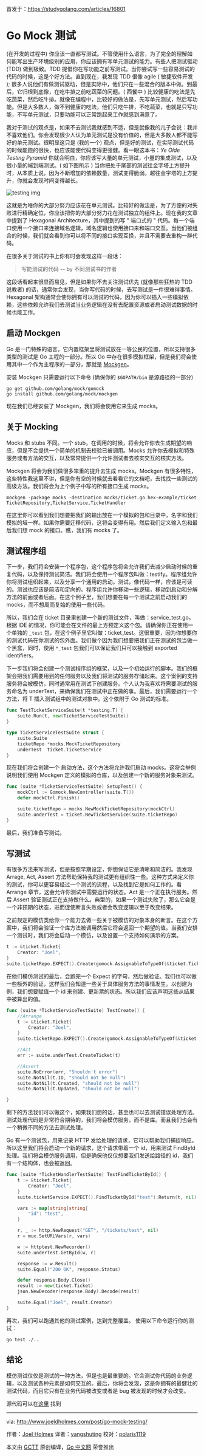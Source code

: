 首发于：https://studygolang.com/articles/16801

# Go Mock 测试

(在开发的过程中) 你应该一直都写测试。不管使用什么语言，为了完全的理解如何能写出生产环境级别的应用，你应该拥有写单元测试的能力。有些人把测试驱动 (TDD) 做到极致。TDD 提倡你在写功能之前写测试。当你尝试写一些容易测试的代码的时候，这是个好方法。直到现在，我发现 TDD 很像 agile ( 敏捷软件开发 ); 很多人说他们有做测试驱动，但是实际中，他们只在一些混合的版本中做。到最后，它归根到底像，在吃牛排之前吃蔬菜的问题。( 西餐中 ) 比较健康的吃法是先吃蔬菜，然后吃牛排。就像在编程中，比较好的做法是，先写单元测试，然后写功能。但是大多数人，做不到健康的吃法，他们只吃牛排，不吃蔬菜，也就是只写功能，不写单元测试，只要功能可以正常跑起来工作就感到满意了。

我对于测试的观点是，如果不去测试我就感到不适，但是就像我的儿子会说：我并不喜欢他们。你会发现很少人认为单元测试是没有价值的，但是大多数人都不能写好的单元测试。很明显这只是 (我的一个) 观点，但是好的测试，在实际测试代码的时候能跑的很快，也应该能使代码变得更强健。看一眼这本书：*Ye Olde Testing Pyramid* 你就会明白，你应该写大量的单元测试，小量的集成测试，以及很小量的端到端测试。( 如下图所示 ) 当你把处于尾部的测试往金字塔上方提升时，从本质上说，因为不断增加的依赖数量，测试变得脆弱。越往金字塔的上方提升，你就会发现时间变得越长。

![testing img](https://raw.githubusercontent.com/studygolang/gctt-images/master/go-mock-testing/testing-pyramid.png)

这就是为啥你的大部分努力应该花在单元测试。比较好的做法是，为了方便的对失败进行精确定位，你应该把你的大部分努力花在测试独立的组件上。现在我的文章中提到了 Hexagonal Architecture，其中提到的写 " 端口式的 " 代码。每一个端口使用一个接口来连接域名逻辑，域名逻辑也使用接口来和端口交互。当他们被组合的时候，我们就会看到你可以将不同的接口实现互换，并且不需要去重构一群代码。

在很多关于测试的书上你有时会发现这样一段话：

> 写能测试的代码
> -- by 不同测试书的作者

这段话看起来很显而易见，但是如果你不去关注测试优先 (就像那些狂热的 TDD 说教者) 的话，通常你会发现，当你写代码的时候，去写测试是一件很难得事情。Hexagonal 架构通常会使你拥有可以测试的代码，因为你可以插入一些模拟依赖，这些依赖允许我们去测试当业务逻辑在没有去配置资源或者启动测试数据的时候也能工作。

## 启动 Mockgen

Go 是一门特殊的语言，它内置框架里将测试放在一等公民的位置，所以支持很多类型的测试是 Go 工程的一部分。所以 Go 中存在很多模拟框架，但是我们将会使用其中一个作为主程序的一部分，那就是 [Mockgen](https://github.com/golang/mock)。

安装 Mockgen 只需要运行以下命令 (确保你的 `$GOPATH/bin` 是源路径的一部分)

```
go get github.com/golang/mock/gomock
go install github.com/golang/mock/mockgen
```

现在我们已经安装了 Mockgen，我们将会使用它来生成 mocks。

## 关于 Mocking

Mocks 和 stubs 不同。一个 stub，在调用的时候，将会允许你去生成期望的响应，但是不会提供一个简单的机制去校验已被调用。Mocks 允许你去模拟和特殊服务或者方法的交互，以及常常提供一个允许测试者去核实交互的核实方法。

Mockgen 将会为我们做很多笨重的提升去生成 mocks。Mockgen 有很多特性，这些特性我这里不讲，但是你有空的时候就去看看它的文档吧，去找找一些测试的高级方法。我们将会为上个例子中写的所有接口生成 mocks。

    mockgen -package mocks -destination mocks/ticket.go hex-example/ticket TicketRepository,TicketService,TicketHandler

在这里你可以看到我们想要把我们的输出放在一个模拟的包和目录中，名字和我们模拟的域一样。如果你需要迁移代码，这将会变得有用。然后我们定义输入包和最后我们想 mock 的接口。瞧，我们有 mocks 了。

## 测试程序组

下一步，我们将会安装一个程序包，这个程序包将会允许我们去减少启动时候的重复代码，以及保持测试简洁。我们将会使用一个程序包叫做：testify。程序组允许你将测试组织起来，以及分享一个通用的启动。测试，像代码一样，应该是可读的。测试也应该是简洁和定向的。程序组允许你移动一些逻辑，移动到启动和分解方法的前面或者后面。在这个例子里，我们想要在每一个测试之前启动我们的 mocks，而不想周而复始的使用一些代码。

所以，我们会在 ticket 目录里创建一个新的测试文件，叫做：service_test.go。根据 IDE 的情况，你可能会在文件的最上方预定义这个包。请确保你正在使用一个单独的 `_test` 包，在这个例子里它叫做：ticket_test。这很重要，因为你想要你的测试代码在你测试的包外面。我们做个因为我们想要把我们正在测试的包当做一个黑盒，同时，使用 `*_test` 包我们可以保证我们只可以接触到 exported identifiers。

下一步我们将会创建一个测试程序组的框架，以及一个初始运行的脚本。我们的框架会把我们需要用到的任何服务以及我们将测试的服务存储起来。这个案例的支持服务将会被模仿，同时通常用在测试下创建服务。个人认为我喜欢将需要测试的服务命名为 underTest，来确保我们在测试中正在做的事。最后，我们需要运行一个方法，将 T 插入测试组中的测试对象中。这个依附于 Go 测试的标准。

```go
func TestTicketServiceSuite(t *testing.T) {
    suite.Run(t, new(TicketServiceTestSuite))
}

type TicketServiceTestSuite struct {
    suite.Suite
    ticketRepo *mocks.MockTicketRepository
    underTest  ticket.TicketService
}
```

现在我们将会创建一个 启动方法，这个方法将允许我们启动 mocks。这将会举例说明我们使用 Mockgen 定义的模拟的仓库，以及创建一个新的服务对象来测试。

```go
func (suite *TicketServiceTestSuite) SetupTest() {
    mockCtrl := Gomock.NewController(suite.T())
    defer mockCtrl.Finish()

    suite.ticketRepo = mocks.NewMockTicketRepository(mockCtrl)
    suite.underTest = ticket.NewTicketService(suite.ticketRepo)
}
```

最后，我们准备写测试。

## 写测试

有很多方法来写测试，但是按照早期设定，你想保证它是清晰和简洁的。我发现 Arrage, Act, Assert 方法帮助保持我的测试更有组织性一些。这种方式来定义你的测试，你可以更容易经过一个测试的流程，以及找到它是如何工作的。看 Arrange 章节，这会允许你测试中需要运行的状态。Act 是一个正在执行服务。然后 Assert 验证测试正在支持做什么。典型的，如果一个测试失败了，那么它会是一个非预期的状态，进而促使断言失败或者会改变逻辑以至于改变结果。

之前规定的模仿类给你一个能力去做一些关于被模仿的对象本身的断言。在这个方案中，我们将会验证一个库方法被调用然后它将会返回一个期望的值。当我们安排一个测试时，我们将会启动一个模仿，以及设置一个支持如何演示的方案。

```go
t := &ticket.Ticket{
    Creator: "Joel",
}
suite.ticketRepo.EXPECT().Create(gomock.AssignableToTypeOf(&ticket.Ticket{})).Return(nil)
```

在他们模仿测试的最后，会跑完一个 Expect 的字句，然后做验证。我们也可以做一些额外的验证，这样我们会知道一些关于具体服务方法的事情发生。以创建为例，我们想要赋值一个 id 来创建、更新票的状态。所以我们应该声明这些从结果中被算出的值。

```go
func (suite *TicketServiceTestSuite) TestCreate() {
    //Arrange
    t := &ticket.Ticket{
        Creator: "Joel",
    }
    suite.ticketRepo.EXPECT().Create(gomock.AssignableToTypeOf(&ticket.Ticket{})).Return(nil)

    //Act
    err := suite.underTest.CreateTicket(t)

    //Assert
    suite.NoError(err, "Shouldn't error")
    suite.NotNil(t.ID, "should not be null")
    suite.NotNil(t.Created, "should not be null")
    suite.NotNil(t.Updated, "should not be null")

}
```

剩下的方法我们可以做这个，如果我们想的话，甚至也可以去测试错误处理方法。测试处理代码是非常符合期待的，我们将会模仿服务，而不是库。而且我们也会有一个稍微不同的方法去测试处理。

Go 有一个测试包，用来记录 HTTP 发给处理的请求，它可以帮助我们捕捉响应。所以这里我们将会启动一个新的请求，这个请求带着一个 id，用来测试 FindById 处理。我们将会模仿服务调用，但是确保他仅仅想要我们发送给路径的 id，我们有一个结构体，也会被返回。

```go
func (suite *TicketHandlerTestSuite) TestFindTicketById() {
    t := &ticket.Ticket{
        Creator: "Joel",
    }
    suite.ticketService.EXPECT().FindTicketById("test").Return(t, nil)

    vars := map[string]string{
        "id": "test",
    }

    r, _ := http.NewRequest("GET", "/tickets/test", nil)
    r = mux.SetURLVars(r, vars)

    w := httptest.NewRecorder()
    suite.underTest.GetById(w, r)

    response := w.Result()
    suite.Equal("200 OK", response.Status)

    defer response.Body.Close()
    result := new(ticket.Ticket)
    json.NewDecoder(response.Body).Decode(result)

    suite.Equal("Joel", result.Creator)
}
```

再次，我们可以跑通其他的测试案例，达到完整覆盖。
使用以下命令运行你的测试：

```
go test ./..
```

## 结论

模仿测试仅仅是测试的一种方法，但是也是最重要的。它会测试你代码的业务逻辑，以及测试各种元素是如何交互的。最后，你将会发现，这是你拥有的最健壮的测试代码，而且它只有在业务代码被改变或者是 bug 被发现的时候才会改变。

源代码可以在[这里](https://github.com/Holmes89/hex-example/tree/testing) 找到

---

via: http://www.joeldholmes.com/post/go-mock-testing/

作者：[Joel Holmes](http://www.joeldholmes.com/)
译者：[yangshuting](https://github.com/yangshuting)
校对：[polaris1119](https://github.com/polaris1119)

本文由 [GCTT](https://github.com/studygolang/GCTT) 原创编译，[Go 中文网](https://studygolang.com/) 荣誉推出
